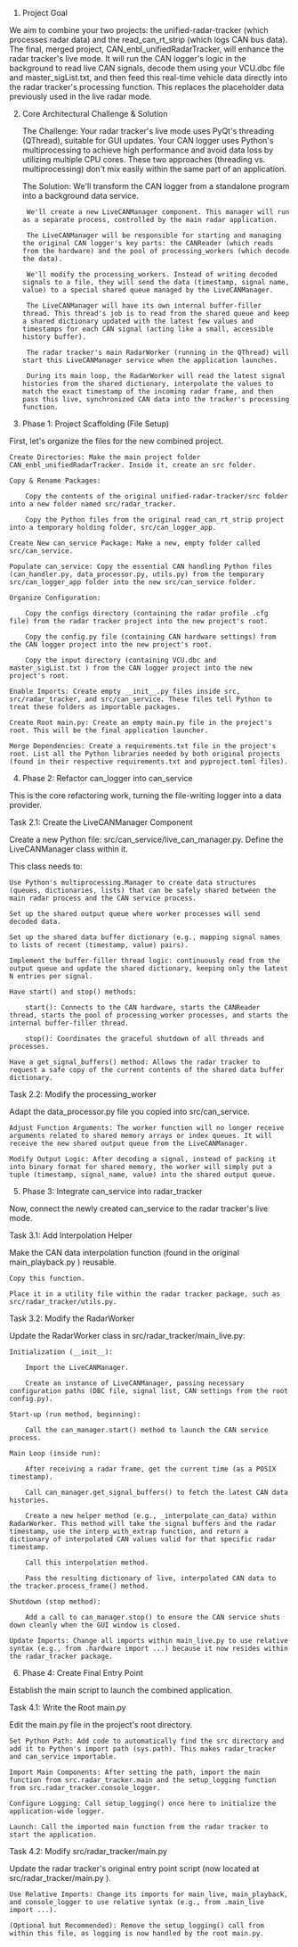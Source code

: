 1. Project Goal

We aim to combine your two projects: the unified-radar-tracker (which processes radar data) and the read_can_rt_strip (which logs CAN bus data). The final, merged project, CAN_enbl_unifiedRadarTracker, will enhance the radar tracker's live mode. It will run the CAN logger's logic in the background to read live CAN signals, decode them using your VCU.dbc file and master_sigList.txt, and then feed this real-time vehicle data directly into the radar tracker's processing function. This replaces the placeholder data previously used in the live radar mode.

2. Core Architectural Challenge & Solution

    The Challenge: Your radar tracker's live mode uses PyQt's threading (QThread), suitable for GUI updates. Your CAN logger uses Python's multiprocessing to achieve high performance and avoid data loss by utilizing multiple CPU cores. These two approaches (threading vs. multiprocessing) don't mix easily within the same part of an application.

    The Solution: We'll transform the CAN logger from a standalone program into a background data service.

        We'll create a new LiveCANManager component. This manager will run as a separate process, controlled by the main radar application.

        The LiveCANManager will be responsible for starting and managing the original CAN logger's key parts: the CANReader (which reads from the hardware) and the pool of processing_workers (which decode the data).

        We'll modify the processing_workers. Instead of writing decoded signals to a file, they will send the data (timestamp, signal name, value) to a special shared queue managed by the LiveCANManager.

        The LiveCANManager will have its own internal buffer-filler thread. This thread's job is to read from the shared queue and keep a shared dictionary updated with the latest few values and timestamps for each CAN signal (acting like a small, accessible history buffer).

        The radar tracker's main RadarWorker (running in the QThread) will start this LiveCANManager service when the application launches.

        During its main loop, the RadarWorker will read the latest signal histories from the shared dictionary, interpolate the values to match the exact timestamp of the incoming radar frame, and then pass this live, synchronized CAN data into the tracker's processing function.

3. Phase 1: Project Scaffolding (File Setup)

First, let's organize the files for the new combined project.

    Create Directories: Make the main project folder CAN_enbl_unifiedRadarTracker. Inside it, create an src folder.

    Copy & Rename Packages:

        Copy the contents of the original unified-radar-tracker/src folder into a new folder named src/radar_tracker.

        Copy the Python files from the original read_can_rt_strip project into a temporary holding folder, src/can_logger_app.

    Create New can_service Package: Make a new, empty folder called src/can_service.

    Populate can_service: Copy the essential CAN handling Python files (can_handler.py, data_processor.py, utils.py) from the temporary src/can_logger_app folder into the new src/can_service folder.

    Organize Configuration:

        Copy the configs directory (containing the radar profile .cfg file) from the radar tracker project into the new project's root.

        Copy the config.py file (containing CAN hardware settings) from the CAN logger project into the new project's root.

        Copy the input directory (containing VCU.dbc and master_sigList.txt ) from the CAN logger project into the new project's root.

    Enable Imports: Create empty __init__.py files inside src, src/radar_tracker, and src/can_service. These files tell Python to treat these folders as importable packages.

    Create Root main.py: Create an empty main.py file in the project's root. This will be the final application launcher.

    Merge Dependencies: Create a requirements.txt file in the project's root. List all the Python libraries needed by both original projects (found in their respective requirements.txt and pyproject.toml files).

4. Phase 2: Refactor can_logger into can_service

This is the core refactoring work, turning the file-writing logger into a data provider.

Task 2.1: Create the LiveCANManager Component

Create a new Python file: src/can_service/live_can_manager.py. Define the LiveCANManager class within it.

This class needs to:

    Use Python's multiprocessing.Manager to create data structures (queues, dictionaries, lists) that can be safely shared between the main radar process and the CAN service process.

    Set up the shared output queue where worker processes will send decoded data.

    Set up the shared data buffer dictionary (e.g., mapping signal names to lists of recent (timestamp, value) pairs).

    Implement the buffer-filler thread logic: continuously read from the output queue and update the shared dictionary, keeping only the latest N entries per signal.

    Have start() and stop() methods:

        start(): Connects to the CAN hardware, starts the CANReader thread, starts the pool of processing_worker processes, and starts the internal buffer-filler thread.

        stop(): Coordinates the graceful shutdown of all threads and processes.

    Have a get_signal_buffers() method: Allows the radar tracker to request a safe copy of the current contents of the shared data buffer dictionary.

Task 2.2: Modify the processing_worker

Adapt the data_processor.py file you copied into src/can_service.

    Adjust Function Arguments: The worker function will no longer receive arguments related to shared memory arrays or index queues. It will receive the new shared output queue from the LiveCANManager.

    Modify Output Logic: After decoding a signal, instead of packing it into binary format for shared memory, the worker will simply put a tuple (timestamp, signal_name, value) into the shared output queue.

5. Phase 3: Integrate can_service into radar_tracker

Now, connect the newly created can_service to the radar tracker's live mode.

Task 3.1: Add Interpolation Helper

Make the CAN data interpolation function (found in the original main_playback.py ) reusable.

    Copy this function.

    Place it in a utility file within the radar tracker package, such as src/radar_tracker/utils.py.

Task 3.2: Modify the RadarWorker

Update the RadarWorker class in src/radar_tracker/main_live.py:

    Initialization (__init__):

        Import the LiveCANManager.

        Create an instance of LiveCANManager, passing necessary configuration paths (DBC file, signal list, CAN settings from the root config.py).

    Start-up (run method, beginning):

        Call the can_manager.start() method to launch the CAN service process.

    Main Loop (inside run):

        After receiving a radar frame, get the current time (as a POSIX timestamp).

        Call can_manager.get_signal_buffers() to fetch the latest CAN data histories.

        Create a new helper method (e.g., _interpolate_can_data) within RadarWorker. This method will take the signal buffers and the radar timestamp, use the interp_with_extrap function, and return a dictionary of interpolated CAN values valid for that specific radar timestamp.

        Call this interpolation method.

        Pass the resulting dictionary of live, interpolated CAN data to the tracker.process_frame() method.

    Shutdown (stop method):

        Add a call to can_manager.stop() to ensure the CAN service shuts down cleanly when the GUI window is closed.

    Update Imports: Change all imports within main_live.py to use relative syntax (e.g., from .hardware import ...) because it now resides within the radar_tracker package.

6. Phase 4: Create Final Entry Point

Establish the main script to launch the combined application.

Task 4.1: Write the Root main.py

Edit the main.py file in the project's root directory.

    Set Python Path: Add code to automatically find the src directory and add it to Python's import path (sys.path). This makes radar_tracker and can_service importable.

    Import Main Components: After setting the path, import the main function from src.radar_tracker.main and the setup_logging function from src.radar_tracker.console_logger.

    Configure Logging: Call setup_logging() once here to initialize the application-wide logger.

    Launch: Call the imported main function from the radar tracker to start the application.

Task 4.2: Modify src/radar_tracker/main.py

Update the radar tracker's original entry point script (now located at src/radar_tracker/main.py ).

    Use Relative Imports: Change its imports for main_live, main_playback, and console_logger to use relative syntax (e.g., from .main_live import ...).

    (Optional but Recommended): Remove the setup_logging() call from within this file, as logging is now handled by the root main.py.